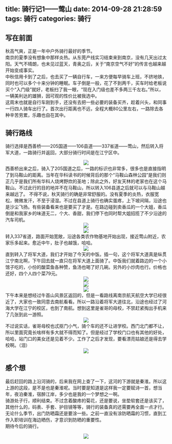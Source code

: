 title: 骑行记1——莺山
date: 2014-09-28 21:28:59
tags: 骑行
categories: 骑行
---
## 写在前面
秋高气爽，正是一年中户外骑行最好的季节。     
南京的夏季没有想象中那样炎热。从东莞产线实习结束来到南京，没有几天出过太阳。天气不晴朗，也未见过蓝天，青奥之后，关于“南京空气不好”的传言也越来越开始变成事实。    
中秋信用卡到了之后，也去买了一辆自行车，一来方便每早骑车上班，不挤地铁，同时也可以多个十来分钟的睡眠。车子倒是一般，花了不到两千，买车时给老板说买个“入门级”就好，老板扫了我一眼，“现在入门级也差不多两三千左右。”所以，一辆美利达的雄狮，因可观的性价比被我选中。      
这周末也就是自行车刚到手，还没有去把一些必要的装备买齐，趁着兴头，和同事一行四人骑车出行了。首次出行距离也不远，全程大概80公里左右，一路除去各种辛苦劳累，乐趣也自在其中。    <!-- more -->
## 骑行路线
骑行选择是西善桥——205国道——106县道——337省道——莺山，然后转入将军大道，一路骑行并返回，大部分骑行时间是在江宁区中。<!--more-->       
<div style="text-align:center"><img src ="http://ww3.sinaimg.cn/large/6d5c542dgw1ekx6uv54qhj20bb0e7gmy.jpg" /></div>
西善桥出来之后，骑入了205国道之后，一路的标识也非常多，很多也是直接指明了到马鞍山的距离。当年在华科读书的时候背后的那个“马鞍山森林公园”是我们则正几乎是我们所有华科人烧烤野炊的圣地；除此之外，好友天林的老家也在这个马鞍山。不过此行的目的地并不在马鞍山，所以转入106县道之后就可以与马鞍山越来越远了。    
不得不说，秋天骑行的确是非常舒服的。没有夏季的炎热，衣服宽松，微微发汗，不至于浸湿。不过在县道上骑行也确实蛋疼，上下坡间隔，沿途也是沙尘飞扬。有些装备看来也是要买了才是。在路边碰到卖香瓜的一个大姐，香瓜倒是和我家乡的味道无二，个大、香甜，我们停下也同时帮大姐招揽了不少沿途的汽车司机。         
<div style="text-align:center"><img src ="http://ww2.sinaimg.cn/large/6d5c542dgw1ekx780gcimj21kw16oe81.jpg" /></div>
<div style="text-align:center"><img src ="http://ww3.sinaimg.cn/large/6d5c542dgw1ekx77fwer9j21kw16ob29.jpg" /></div>
转入337省道，路面开始宽敞，沿途各类农作物基地开始出现，接近莺山附近，农家乐多起来。愈近中午，肚子也越饿，哈哈。       
<div style="text-align:center"><img src ="http://ww1.sinaimg.cn/large/6d5c542dgw1ekx7iwz2xuj21kw16okjl.jpg" /></div>
直到转入了将军大道，我们才开始了今天的中饭。插一句，这个将军大道真是纵贯江宁南北啊，下午回去就一直只在将军大道上面骑了。中饭我们就着路边的一个小馆子吃的，小份的酸菜鱼各种赞，鱼汤也喝了好几碗。另外的小炒肉也行。价格也还好，四个人四个菜79元。    
<div style="text-align:center"><img src ="http://ww1.sinaimg.cn/large/6d5c542dgw1ekx7cdtx23j21kw16oquk.jpg" /></div>
<div style="text-align:center"><img src ="http://ww2.sinaimg.cn/large/6d5c542dgw1ekx7cquev9j21kw16okfz.jpg" /></div>
<div style="text-align:center"><img src ="http://ww4.sinaimg.cn/large/6d5c542dgw1ekx7cnfr9ej21kw16oavs.jpg" /></div>
下午本来是想经过牛首山风景区返回的，但是一看路线离南京航天航空大学已经很近了，大家也一致同意去南航看看。所以一路沿着将军大道往北，沿途也经过了河海大学在江宁的校区，也到了南航。想到这里是雀哥的母校，不禁赶紧掏出手机来了几张到此一游照。     
<div style="text-align:center"><img src ="http://ww3.sinaimg.cn/large/6d5c542dgw1ekx7imlp07j21kw16o4qp.jpg" /></div>
不过说实话，雀哥母校也忒抠门小气，骑个车的还不让进学校。西门北门都不让，所以里面究竟长啥样有多大就不得而知了。但是经过了学校门口也有其他的好处，哈哈，站门口的美女还是见着不少。工作了之后才发现，要看漂亮姑娘还是得去学校啊。（泪）     
<div style="text-align:center"><img src ="http://ww3.sinaimg.cn/large/6d5c542dgw1ekx7fs2z87j21kw16ox0t.jpg" /></div>       

## 感个想
最后赶回的路上沿河骑的，后来我在网上查了一下，这河的下游就是秦淮。所以这上游的这段，是不是也是秦淮呢。当时要是知道是这样我一定要赋诗一首，想当年，夜泊秦淮，宿醉江岸，多少也是我的一个梦想之一啊。      
骑游处子行，顺利结束。不过念着酸疼的菊花，还是要说，坐垫软套还是该买了，其他什么的，码表、手套、护目镜等等，骑行的装备真的还需要再全面一点才行。无论什么季节，出门防晒霜还是要涂一些。之前一直没有涂防晒霜的习惯，直到工作入职培训在海边晒伤，才意识到防晒的重要性。     
期待今后的骑行。
<div style="text-align:center"><img src ="http://ww2.sinaimg.cn/large/6d5c542dgw1ekx7i42tfjj21kw16okau.jpg" /></div>
